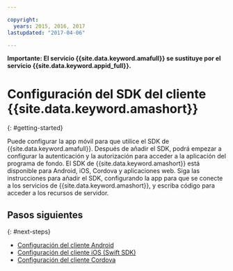 ```yaml
---

copyright:
  years: 2015, 2016, 2017
lastupdated: "2017-04-06"

---
```


**Importante: El servicio {{site.data.keyword.amafull}} se sustituye por el servicio {{site.data.keyword.appid_full}}.**

# Configuración del SDK del cliente {{site.data.keyword.amashort}}
{: #getting-started}

Puede configurar la app móvil para que utilice el SDK de {{site.data.keyword.amafull}}.  Después de añadir el SDK, podrá empezar a configurar la autenticación y la autorización para acceder a la aplicación del programa de fondo.  El SDK de {{site.data.keyword.amashort}} está disponible para Android, iOS, Cordova y aplicaciones web. Siga las instrucciones para añadir el SDK, configurando la app para que se conecte a los servicios de {{site.data.keyword.amashort}}, y escriba código para acceder a los recursos de servidor.


## Pasos siguientes
{: #next-steps}

* [Configuración del cliente Android](getting-started-android.html)
* [Configuración del cliente iOS (Swift SDK)](getting-started-ios-swift-sdk.html)
* [Configuración del cliente Cordova](getting-started-cordova.html)
